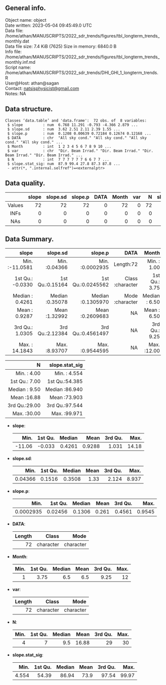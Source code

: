<!-- This is a markdown file. -->


 General info.
---------------

Object name:    object      
Date written:   2023-05-04 09:45:49.0 UTC  
Data file:      /home/athan/MANUSCRIPTS/2022_sdr_trends/figures/tbl_longterm_trends_monthly.dat      
Data file size: 7.4 KiB (7625) 
Size in memory: 6840.0 B      
Info file:      /home/athan/MANUSCRIPTS/2022_sdr_trends/figures/tbl_longterm_trends_monthly.inf.md      
Script name:    /home/athan/MANUSCRIPTS/2022_sdr_trends/DHI_GHI_1_longterm_trends.R      
User@Host:      athan@sagan   
Contact:        <natsisphysicist@gmail.com>      
Notes:          NA      


 Data structure.
-----------------

```
Classes ‘data.table’ and 'data.frame':	72 obs. of  8 variables:
 $ slope         : num  6.768 11.291 -0.793 -4.366 2.879 ...
 $ slope.sd      : num  3.62 2.51 2.11 2.39 1.55 ...
 $ slope.p       : num  0.1208 0.00639 0.72184 0.12674 0.12168 ...
 $ DATA          : chr  "All sky cond." "All sky cond." "All sky cond." "All sky cond." ...
 $ Month         : int  1 2 3 4 5 6 7 8 9 10 ...
 $ var           : chr  "Dir. Beam Irrad." "Dir. Beam Irrad." "Dir. Beam Irrad." "Dir. Beam Irrad." ...
 $ N             : int  7 7 7 7 7 7 6 6 7 7 ...
 $ slope.stat_sig: num  87.9 99.4 27.8 87.3 87.8 ...
 - attr(*, ".internal.selfref")=<externalptr> 
```


 Data quality.
---------------

| &nbsp; | slope | slope.sd | slope.p | DATA | Month | var |  N | slope.stat_sig |
|:------:|------:|---------:|--------:|-----:|------:|----:|---:|---------------:|
| Values |    72 |       72 |      72 |    0 |    72 |   0 | 72 |             72 |
|  INFs  |     0 |        0 |       0 |    0 |     0 |   0 |  0 |              0 |
|  NAs   |     0 |        0 |       0 |    0 |     0 |   0 |  0 |              0 |


 Data Summary.
---------------

|            slope |        slope.sd |           slope.p |             DATA |         Month |              var |
|-----------------:|----------------:|------------------:|-----------------:|--------------:|-----------------:|
| Min.   :-11.0581 | Min.   :0.04366 | Min.   :0.0002935 |        Length:72 | Min.   : 1.00 |        Length:72 |
| 1st Qu.: -0.0330 | 1st Qu.:0.15164 | 1st Qu.:0.0245562 | Class :character | 1st Qu.: 3.75 | Class :character |
| Median :  0.4261 | Median :0.35078 | Median :0.1305970 | Mode  :character | Median : 6.50 | Mode  :character |
| Mean   :  0.9287 | Mean   :1.32992 | Mean   :0.2609683 |               NA | Mean   : 6.50 |               NA |
| 3rd Qu.:  1.0305 | 3rd Qu.:2.12384 | 3rd Qu.:0.4561497 |               NA | 3rd Qu.: 9.25 |               NA |
| Max.   : 14.1843 | Max.   :8.93707 | Max.   :0.9544595 |               NA | Max.   :12.00 |               NA |

 

|             N | slope.stat_sig |
|--------------:|---------------:|
| Min.   : 4.00 | Min.   : 4.554 |
| 1st Qu.: 7.00 | 1st Qu.:54.385 |
| Median : 9.50 | Median :86.940 |
| Mean   :16.88 | Mean   :73.903 |
| 3rd Qu.:29.00 | 3rd Qu.:97.544 |
| Max.   :30.00 | Max.   :99.971 |



  * **slope**:


    |   Min. | 1st Qu. | Median |   Mean | 3rd Qu. |  Max. |
    |-------:|--------:|-------:|-------:|--------:|------:|
    | -11.06 |  -0.033 | 0.4261 | 0.9288 |   1.031 | 14.18 |

  * **slope.sd**:


    |    Min. | 1st Qu. | Median | Mean | 3rd Qu. |  Max. |
    |--------:|--------:|-------:|-----:|--------:|------:|
    | 0.04366 |  0.1516 | 0.3508 | 1.33 |   2.124 | 8.937 |

  * **slope.p**:


    |      Min. | 1st Qu. | Median |  Mean | 3rd Qu. |   Max. |
    |----------:|--------:|-------:|------:|--------:|-------:|
    | 0.0002935 | 0.02456 | 0.1306 | 0.261 |  0.4561 | 0.9545 |

  * **DATA**:


    | Length |     Class |      Mode |
    |-------:|----------:|----------:|
    |     72 | character | character |

  * **Month**:


    | Min. | 1st Qu. | Median | Mean | 3rd Qu. | Max. |
    |-----:|--------:|-------:|-----:|--------:|-----:|
    |    1 |    3.75 |    6.5 |  6.5 |    9.25 |   12 |

  * **var**:


    | Length |     Class |      Mode |
    |-------:|----------:|----------:|
    |     72 | character | character |

  * **N**:


    | Min. | 1st Qu. | Median |  Mean | 3rd Qu. | Max. |
    |-----:|--------:|-------:|------:|--------:|-----:|
    |    4 |       7 |    9.5 | 16.88 |      29 |   30 |

  * **slope.stat_sig**:


    |  Min. | 1st Qu. | Median | Mean | 3rd Qu. |  Max. |
    |------:|--------:|-------:|-----:|--------:|------:|
    | 4.554 |   54.39 |  86.94 | 73.9 |   97.54 | 99.97 |


<!-- end of list -->


